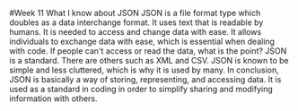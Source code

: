 #Week 11
What I know about JSON
JSON is a file format type which doubles as a data interchange format. It uses text that is readable by humans. It is needed to access and change data with ease. It allows individuals to exchange data with ease, which is essential when dealing with code. If people can't access or read the data, what is the point? JSON is a standard. There are others such as XML and CSV. JSON is known to be simple and less cluttered, which is why it is used by many. In conclusion, JSON is basically a way of storing, representing, and accessing data. It is used as a standard in coding in order to simplify sharing and modifying information with others.